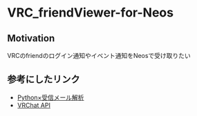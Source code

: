 # VRC_friendViewer-for-Neos

## Motivation
VRCのfriendのログイン通知やイベント通知をNeosで受け取りたい

## 参考にしたリンク
- [Python×受信メール解析](https://di-acc2.com/system/rpa/3031/)
- [VRChat API](https://vrchat.vercel.app/)

